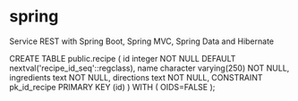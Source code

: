 # spring
Service REST with Spring Boot, Spring MVC, Spring Data and Hibernate 


CREATE TABLE public.recipe
(
  id integer NOT NULL DEFAULT nextval('recipe_id_seq'::regclass),
  name character varying(250) NOT NULL,
  ingredients text NOT NULL,
  directions text NOT NULL,
  CONSTRAINT pk_id_recipe PRIMARY KEY (id)
)
WITH (
  OIDS=FALSE
);
